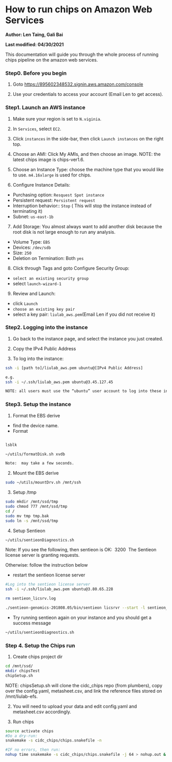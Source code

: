 # How to run chips on Amazon Web Services
**Author: Len Taing, Gali Bai**

**Last modified: 04/30/2021**

This documentation will guide you through the whole process of running chips pipeline on the amazon web services.

### Step0. Before you begin

1. Goto https://895602348532.signin.aws.amazon.com/console

2. Use your credentials to access your account (Email Len to get access).

### Step1. Launch an AWS instance

1. Make sure your region is set to `N.viginia`.

2. In `Services`, select `EC2`.

3. Click `instances` in the side-bar, then click `Launch instances` on the right top.

4. Choose an AMI: Click My AMIs,  and then choose an image.
NOTE: the latest chips image is chips-ver1.6.

5. Choose an Instance Type: choose the machine type that you would like to use. `m4.16xlarge` is used for chips.

6. Configure Instance Details:
  - Purchasing option: `Resquest Spot instance`
  - Persistent request: `Persistent request`
  - Interruption behavior:: `Stop` ( This will stop the instance instead of terminating it)
  - Subnet: `us-east-1b`

7. Add Storage: You almost always want to add another disk because the root disk is not large enough to run any analysis.
  - Volume Type: `EBS`
  - Devices: `/dev/sdb`
  - Size: `250`
  - Deletion on Termination: Both `yes`

8. Click through Tags and goto Configure Security Group:
  - `select an existing security group`
  - select `launch-wizard-1`

9. Review and Launch:
  - click `Launch`
  - `choose an existing key pair`
  - select a key pair: `liulab_aws.pem`(Email Len if you did not receive it)

### Step2. Logging into the instance

1. Go back to the instance page, and select the instance you just created.

2. Copy the IPv4 Public Address

3. To log into the instance:

```bash
ssh -i [path to]/liulab_aws.pem ubuntu@[IPv4 Public Address]

e.g.
ssh -i ~/.ssh/liulab_aws.pem ubuntu@3.45.127.45

NOTE: all users must use the “ubuntu” user account to log into these instances
```

### Step3. Setup the instance

1. Format the EBS derive
  - find the device name.
  - Format

```bash

lsblk

~/utils/formatDisk.sh xvdb

Note:  may take a few seconds.

```

2. Mount the EBS derive

```bash
sudo ~/utils/mountDrv.sh /mnt/ssh
```

3. Setup /tmp

```bash
sudo mkdir /mnt/ssd/tmp
sudo chmod 777 /mnt/ssd/tmp
cd /
sudo mv tmp tmp.bak
sudo ln -s /mnt/ssd/tmp
```

4. Setup Sentieon

```bash
~/utils/sentieonDiagnostics.sh
```

Note: If you see the following, then sentieon is OK: 
3200 
The Sentieon license server is granting requests.

Otherwise: follow the instruction below

  - restart the sentieon license server

  ```bash
  #Log into the sentieon license server
  ssh -i ~/.ssh/liulab_aws.pem ubuntu@3.80.65.228

  rm sentieon_licsrv.log

  ./sentieon-genomics-201808.05/bin/sentieon licsrvr --start -l sentieon_licsrv.log ~/Harvard_Liu_aws_cluster.lic
  ```

  - Try running sentieon again on your instance and you should get a success message

  ```bash
  ~/utils/sentieonDiagnostics.sh

  ```

### Step 4. Setup the Chips run

1. Create chips project dir

```bash
cd /mnt/ssd/
mkdir chipsTest
chipSetup.sh
```

NOTE: chipsSetup.sh will clone the cidc_chips repo (from plumbers), copy over the config.yaml, metasheet.csv, and link the reference files stored on /mnt/liulab-efs.

2. You will need to upload your data and edit config.yaml and metasheet.csv accordingly.

3. Run chips

```bash
source activate chips
#Do a dry-run: 
snakemake -s cidc_chips/chips.snakefile -n

#IF no errors, then run: 
nohup time snakemake -s cidc_chips/chips.snakefile -j 64 > nohup.out &
```
